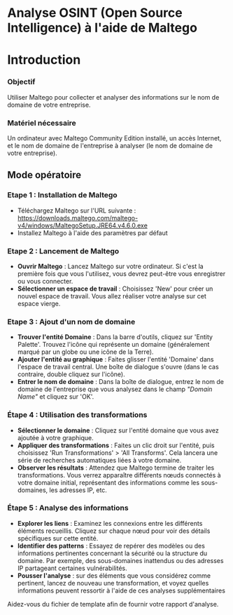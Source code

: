 # Analyse OSINT (Open Source Intelligence) à l'aide de Maltego

# Introduction

### Objectif

Utiliser Maltego pour collecter et analyser des informations sur le nom de domaine de votre entreprise.

### Matériel nécessaire

Un ordinateur avec Maltego Community Edition installé, un accès Internet, et le nom de domaine de l'entreprise à analyser (le nom de domaine de votre entreprise).

## Mode opératoire

### Etape 1 : Installation de Maltego

* Téléchargez Maltego sur l'URL suivante : https://downloads.maltego.com/maltego-v4/windows/MaltegoSetup.JRE64.v4.6.0.exe
* Installez Maltego à l'aide des paramètres par défaut

### Etape 2 : Lancement de Maltego

* **Ouvrir Maltego** : Lancez Maltego sur votre ordinateur. Si c'est la première fois que vous l'utilisez, vous devrez peut-être vous enregistrer ou vous connecter.
* **Sélectionner un espace de travail** : Choisissez 'New' pour créer un nouvel espace de travail. Vous allez réaliser votre analyse sur cet espace vierge.

### Etape 3 : Ajout d'un nom de domaine

* **Trouver l'entité Domaine** : Dans la barre d'outils, cliquez sur 'Entity Palette'. Trouvez l'icône qui représente un domaine (généralement marqué par un globe ou une icône de la Terre).
* **Ajouter l'entité au graphique** : Faites glisser l'entité 'Domaine' dans l'espace de travail central. Une boîte de dialogue s'ouvre (dans le cas contraire, double cliquez sur l'icône).
* **Entrer le nom de domaine** : Dans la boîte de dialogue, entrez le nom de domaine de l'entreprise que vous analysez dans le champ *"Domain Name"* et cliquez sur 'OK'.

###  Étape 4 : Utilisation des transformations

* **Sélectionner le domaine** : Cliquez sur l'entité domaine que vous avez ajoutée à votre graphique.
* **Appliquer des transformations** : Faites un clic droit sur l'entité, puis choisissez 'Run Transformations' > 'All Transforms'. Cela lancera une série de recherches automatiques liées à votre domaine.
* **Observer les résultats** : Attendez que Maltego termine de traiter les transformations. Vous verrez apparaître différents nœuds connectés à votre domaine initial, représentant des informations comme les sous-domaines, les adresses IP, etc.

### Étape 5 : Analyse des informations

* **Explorer les liens** : Examinez les connexions entre les différents éléments recueillis. Cliquez sur chaque nœud pour voir des détails spécifiques sur cette entité.
* **Identifier des patterns** : Essayez de repérer des modèles ou des informations pertinentes concernant la sécurité ou la structure du domaine. Par exemple, des sous-domaines inattendus ou des adresses IP partageant certaines vulnérabilités.
* **Pousser l'analyse** : sur des éléments que vous considérez comme pertinent, lancez de nouveau une transformation, et voyez quelles informations peuvent ressortir à l'aide de ces analyses supplémentaires

Aidez-vous du fichier de template afin de fournir votre rapport d'analyse.
